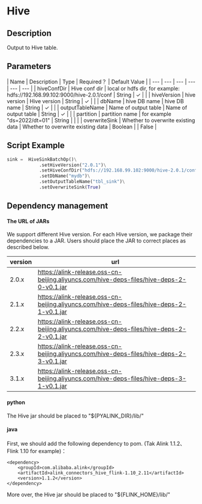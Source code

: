 # Hive

## Description

Output to Hive table.


## Parameters

<!-- This is the start of auto-generated parameter info -->
<!-- DO NOT EDIT THIS PART!!! -->
| Name | Description | Type | Required？ | Default Value |
| --- | --- | --- | --- | --- | --- |
| hiveConfDir | Hive conf dir | local or hdfs dir, for example: hdfs://192.168.99.102:9000/hive-2.0.1/conf | String | ✓ |  |
| hiveVersion | hive version | Hive version | String | ✓ |  |
| dbName | hive DB name | hive DB name | String | ✓ |  |
| outputTableName | Name of output table | Name of output table | String | ✓ |  |
| partition | partition name | for example "ds=2022/dt=01" | String |  |  |
| overwriteSink | Whether to overwrite existing data | Whether to overwrite existing data | Boolean |  | False |
<!-- This is the end of auto-generated parameter info -->


## Script Example
```python
sink =  HiveSinkBatchOp()\
            .setHiveVersion("2.0.1")\
            .setHiveConfDir("hdfs://192.168.99.102:9000/hive-2.0.1/conf")\
            .setDbName("mydb")\
            .setOutputTableName("tbl_sink")\
            .setOverwriteSink(True)
```

## Dependency management

#### The URL of JARs

We support different Hive version. For each Hive version, we package their dependencies to a JAR.
Users should place the JAR to correct places as described below.

| version | url |
| ---- | ---- |
| 2.0.x | https://alink-release.oss-cn-beijing.aliyuncs.com/hive-deps-files/hive-deps-2-0-v0.1.jar |
| 2.1.x | https://alink-release.oss-cn-beijing.aliyuncs.com/hive-deps-files/hive-deps-2-1-v0.1.jar |
| 2.2.x | https://alink-release.oss-cn-beijing.aliyuncs.com/hive-deps-files/hive-deps-2-2-v0.1.jar |
| 2.3.x | https://alink-release.oss-cn-beijing.aliyuncs.com/hive-deps-files/hive-deps-2-3-v0.1.jar |
| 3.1.x | https://alink-release.oss-cn-beijing.aliyuncs.com/hive-deps-files/hive-deps-3-1-v0.1.jar |


#### python

The Hive jar should be placed to "${PYALINK_DIR}/lib/"


#### java

First, we should add the following dependency to pom. (Tak Alink 1.1.2、Flink 1.10 for example)：
```
<dependency>
    <groupId>com.alibaba.alink</groupId>
    <artifactId>alink_connectors_hive_flink-1.10_2.11</artifactId>
    <version>1.1.2</version>
</dependency>
```

More over, the Hive jar should be placed to  "${FLINK_HOME}/lib/"